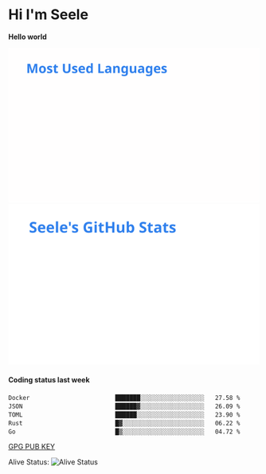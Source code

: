 <h1>Hi I'm Seele</h1>

<b>Hello world</b>

<img src='/assets/top-langs.svg' alt="Seele's github langs"> <img src='/assets/stats.svg' alt="Seele's github stats" >

<h4>Coding status last week </h4>

<!--START_SECTION:waka-->

```txt
Docker                        ███████░░░░░░░░░░░░░░░░░░   27.58 %
JSON                          ██████▓░░░░░░░░░░░░░░░░░░   26.09 %
TOML                          ██████░░░░░░░░░░░░░░░░░░░   23.90 %
Rust                          █▓░░░░░░░░░░░░░░░░░░░░░░░   06.22 %
Go                            █▒░░░░░░░░░░░░░░░░░░░░░░░   04.72 %
```

<!--END_SECTION:waka-->

[GPG PUB KEY](https://keys.openpgp.org/vks/v1/by-fingerprint/3FCE91BF5B9666B55B67213C4C57B7824A5B6680)

Alive Status: ![Alive Status](https://hc.dvd.moe/b/2/8b44cecc-1f43-4449-9b4b-9c7fd754673c.svg)
